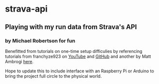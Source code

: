 # strava-api

## Playing with my run data from Strava's API 
### by Michael Robertson for fun

Benefitted from tutorials on one-time setup difficulies by referencing tutorials from franchyze923 on [YouTube](https://www.youtube.com/watch?v=sgscChKfGyg&t=258s&ab_channel=franchyze923) and [GitHub](https://github.com/franchyze923/Code_From_Tutorials/tree/master/Strava_Api)
and another by Matt Ambrogi [here](https://towardsdatascience.com/using-the-strava-api-and-pandas-to-explore-your-activity-data-d94901d9bfde).

Hope to update this to include interface with an Raspberry Pi or Arduino to bring the project full circle to the physical world. 
